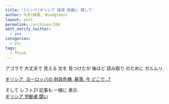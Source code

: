 ```yaml
---
title: '[リンク]ギリシア 経済 危機に 関して'
author: 녹풍(綠風, Windgreen)
layout: post
permalink: /archives/394
aktt_notify_twitter:
  - yes
categories:
  - etc
tags:
  - Think
---
```

アゴラで 大丈夫で 見える 文を 見つけたが 後ほど 読み取り のために ガルムリ. <div>
  <a href="http://bbs1.agora.media.daum.net/gaia/do/debate/read?bbsId=D115&articleId=980789&RIGHT_DEBATE=R6" target="_blank">ギリシア, ヨーロッパの 財政危機, 暴落, 今 どこで&#8230;?</a>
</div>

<div>
  そして レフト21 記事も 一緒に 表示.
</div>

<div>
  <a href="http://www.left21.com/6_issue.php?issue_no=69" target="_blank">ギリシア 労動者 闘い</a>
</div>